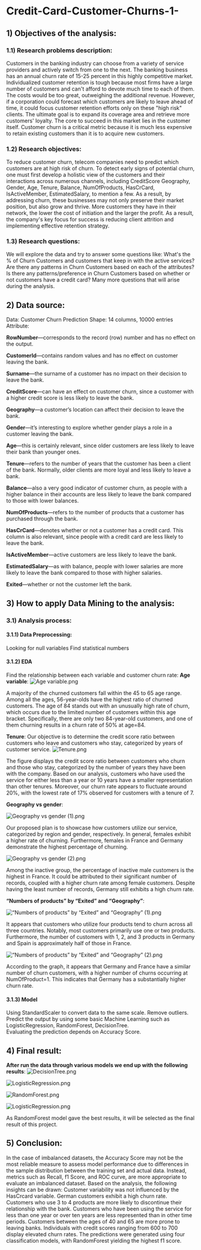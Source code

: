 # Credit-Card-Customer-Churns-1-

## 1) Objectives of the analysis:
### 1.1) Research problems description:
Customers in the banking industry can choose from a variety of service providers and actively switch from one to the next. The banking business has an annual churn rate of 15-25 percent in this highly competitive market.
Individualized customer retention is tough because most firms have a large number of customers and can't afford to devote much time to each of them. The costs would be too great, outweighing the additional revenue. However, if a corporation could forecast which customers are likely to leave ahead of time, it could focus customer retention efforts only on these "high risk" clients. The ultimate goal is to expand its coverage area and retrieve more customers' loyalty. The core to succeed in this market lies in the customer itself.
Customer churn is a critical metric because it is much less expensive to retain existing customers than it is to acquire new customers.

### 1.2) Research objectives:
To reduce customer churn, telecom companies need to predict which customers are at high risk of churn.
To detect early signs of potential churn, one must first develop a holistic view of the customers and their interactions across numerous channels, including CreditScore Geography, Gender, Age, Tenure, Balance, NumOfProducts, HasCrCard, IsActiveMember, EstimatedSalary, to mention a few.
As a result, by addressing churn, these businesses may not only preserve their market position, but also grow and thrive. More customers they have in their network, the lower the cost of initiation and the larger the profit. As a result, the company's key focus for success is reducing client attrition and implementing effective retention strategy.
### 1.3) Research questions: 

We will explore the data and try to answer some questions like:
What's the % of Churn Customers and customers that keep in with the active services?
Are there any patterns in Churn Customers based on each of the attributes?
Is there any patterns/preference in Churn Customers based on whether or not customers have a credit card?
Many more questions that will arise during the analysis.

## 2) Data source:
Data: Customer Churn Prediction
Shape: 14 columns, 10000 entries
Attribute:

**RowNumber**—corresponds to the record (row) number and has no effect on the output.

**CustomerId**—contains random values and has no effect on customer leaving the bank.

**Surname**—the surname of a customer has no impact on their decision to leave the bank.

**CreditScore**—can have an effect on customer churn, since a customer with a higher credit score is less likely to leave the bank.

**Geography**—a customer’s location can affect their decision to leave the bank.

**Gender**—it’s interesting to explore whether gender plays a role in a customer leaving the bank.

**Age**—this is certainly relevant, since older customers are less likely to leave their bank than younger ones.

**Tenure**—refers to the number of years that the customer has been a client of the bank. Normally, older clients are more loyal and less likely to leave a bank.

**Balance**—also a very good indicator of customer churn, as people with a higher balance in their accounts are less likely to leave the bank compared to those with lower balances.

**NumOfProducts**—refers to the number of products that a customer has purchased through the bank.

**HasCrCard**—denotes whether or not a customer has a credit card. This column is also relevant, since people with a credit card are less likely to leave the bank.

**IsActiveMember**—active customers are less likely to leave the bank.

**EstimatedSalary**—as with balance, people with lower salaries are more likely to leave the bank compared to those with higher salaries.

**Exited**—whether or not the customer left the bank.

## 3) How to apply Data Mining to the analysis:
### 3.1) Analysis process:
#### 3.1.1) Data Preprocessing:
Looking for null variables
Find statistical numbers 
#### 3.1.2) EDA
Find the relationship between each variable and customer churn rate:
**Age variable**:
![Age variable.png](https://github.com/khvu0610/Credit-Card-Customer-Churns-1-/blob/496e6b38f9e8a5f6a976a69bc4e3083ed6e8cba3/Images/Age%20variable.png)

A majority of the churned customers fall within the 45 to 65 age range.
Among all the ages, 56-year-olds have the highest ratio of churned customers.
The age of 84 stands out with an unusually high rate of churn, which occurs due to the limited number of customers within this age bracket. Specifically, there are only two 84-year-old customers, and one of them churning results in a churn rate of 50% at age=84.

**Tenure**: Our objective is to determine the credit score ratio between customers who leave and customers who stay, categorized by years of customer service.
![Tenure.png](https://github.com/khvu0610/Credit-Card-Customer-Churns-1-/blob/496e6b38f9e8a5f6a976a69bc4e3083ed6e8cba3/Images/Tenure.png)


The figure displays the credit score ratio between customers who churn and those who stay, categorized by the number of years they have been with the company.
Based on our analysis, customers who have used the service for either less than a year or 10 years have a smaller representation than other tenures. Moreover, our churn rate appears to fluctuate around 20%, with the lowest rate of 17% observed for customers with a tenure of 7.

**Geography vs gender**: 

![Geography vs gender (1).png](https://github.com/khvu0610/Credit-Card-Customer-Churns-1-/blob/9b74249cdac38a1012f17c0423df3ac3f3e8888c/Images/Geography%20vs%20gender%20(1).png)


Our proposed plan is to showcase how customers utilize our service, categorized by region and gender, respectively.
In general, females exhibit a higher rate of churning. Furthermore, females in France and Germany demonstrate the highest percentage of churning.

![Geography vs gender (2).png](https://github.com/khvu0610/Credit-Card-Customer-Churns-1-/blob/9b74249cdac38a1012f17c0423df3ac3f3e8888c/Images/Geography%20vs%20gender%20(2).png)

Among the inactive group, the percentage of inactive male customers is the highest in France. It could be attributed to their significant number of records, coupled with a higher churn rate among female customers.
Despite having the least number of records, Germany still exhibits a high churn rate.

**“Numbers of products” by “Exited” and “Geography”**:

![“Numbers of products” by “Exited” and “Geography” (1).png
](https://github.com/khvu0610/Credit-Card-Customer-Churns-1-/blob/9b74249cdac38a1012f17c0423df3ac3f3e8888c/Images/%E2%80%9CNumbers%20of%20products%E2%80%9D%20by%20%E2%80%9CExited%E2%80%9D%20and%20%E2%80%9CGeography%E2%80%9D%20(1).png)

It appears that customers who utilize four products tend to churn across all three countries. Notably, most customers primarily use one or two products.
Furthermore, the number of customers with 1, 2, and 3 products in Germany and Spain is approximately half of those in France.

![“Numbers of products” by “Exited” and “Geography” (2).png](https://github.com/khvu0610/Credit-Card-Customer-Churns-1-/blob/9b74249cdac38a1012f17c0423df3ac3f3e8888c/Images/%E2%80%9CNumbers%20of%20products%E2%80%9D%20by%20%E2%80%9CExited%E2%80%9D%20and%20%E2%80%9CGeography%E2%80%9D%20(2).png)

According to the graph, it appears that Germany and France have a similar number of churn customers, with a higher number of churns occurring at NumOfProduct=1. This indicates that Germany has a substantially higher churn rate.

#### 3.1.3) Model
Using StandardScaler to convert data to the same scale.
Remove outliers.
Predict the output by using some basic Machine Learning such as LogisticRegression, RandomForest, DecisionTree.  
Evaluating the prediction depends on Accuracy Score.

## 4) Final result:
**After run the data through various models we end up with the following results**:
![DecisionTree.png](https://github.com/khvu0610/Credit-Card-Customer-Churns-1-/blob/9b74249cdac38a1012f17c0423df3ac3f3e8888c/Images/DecisionTree.png)

![LogisticRegression.png](Lhttps://github.com/khvu0610/Credit-Card-Customer-Churns-1-/blob/9b74249cdac38a1012f17c0423df3ac3f3e8888c/Images/LogisticRegression.png)

![RandomForest.png](https://github.com/khvu0610/Credit-Card-Customer-Churns-1-/blob/9b74249cdac38a1012f17c0423df3ac3f3e8888c/Images/RandomForest.png)

![LogisticRegression.png](Lhttps://github.com/khvu0610/Credit-Card-Customer-Churns-1-/blob/9b74249cdac38a1012f17c0423df3ac3f3e8888c/Images/LogisticRegression.png)


As RandomForest model gave the best results, it will be selected as the final result of this project.

## 5) Conclusion:
In the case of imbalanced datasets, the Accuracy Score may not be the most reliable measure to assess model performance due to differences in the sample distribution between the training set and actual data. Instead, metrics such as Recall, f1 Score, and ROC curve, are more appropriate to evaluate an imbalanced dataset.
Based on the analysis, the following insights can be drawn:
Customer variability was not influenced by the HasCrcard variable.
German customers exhibit a high churn rate.
Customers who use 3 to 4 products are more likely to discontinue their relationship with the bank.
Customers who have been using the service for less than one year or over ten years are less represented than in other time periods.
Customers between the ages of 40 and 65 are more prone to leaving banks.
Individuals with credit scores ranging from 600 to 700 display elevated churn rates.
The predictions were generated using four classification models, with RandomForest yielding the highest f1 score.
